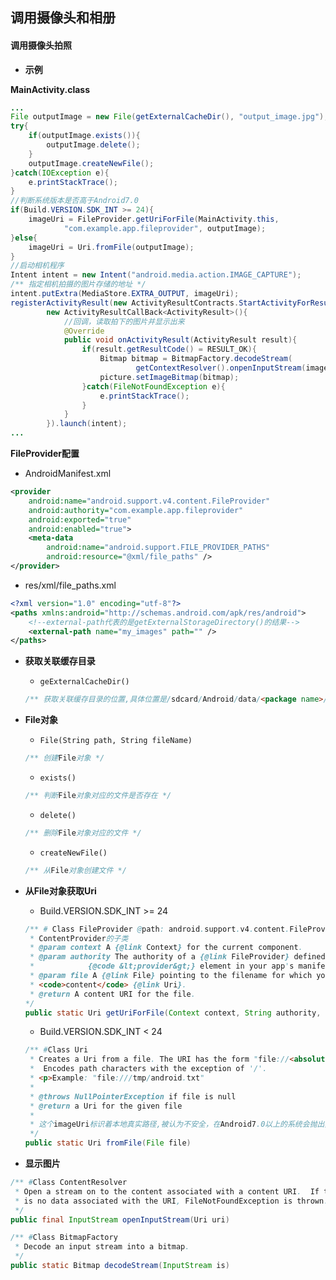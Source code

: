 ## 调用摄像头和相册

#### 调用摄像头拍照

- **示例**

**MainActivity.class**

```java
...
File outputImage = new File(getExternalCacheDir(), "output_image.jpg");
try{
    if(outputImage.exists()){
        outputImage.delete();
    }
    outputImage.createNewFile();
}catch(IOException e){
    e.printStackTrace();
}
//判断系统版本是否高于Android7.0
if(Build.VERSION.SDK_INT >= 24){
    imageUri = FileProvider.getUriForFile(MainActivity.this, 
            "com.example.app.fileprovider", outputImage);
}else{
    imageUri = Uri.fromFile(outputImage);
}
//启动相机程序
Intent intent = new Intent("android.media.action.IMAGE_CAPTURE");
/** 指定相机拍摄的图片存储的地址 */
intent.putExtra(MediaStore.EXTRA_OUTPUT, imageUri);
registerActivityResult(new ActivityResultContracts.StartActivityForResult(),
        new ActivityResultCallBack<ActivityResult>(){
            //回调，读取拍下的图片并显示出来
            @Override
            public void onActivityResult(ActivityResult result){
                if(result.getResultCode() = RESULT_OK){
                    Bitmap bitmap = BitmapFactory.decodeStream(
                            getContextResolver().onpenInputStream(imageUri));
                    picture.setImageBitmap(bitmap);
                }catch(FileNotFoundException e){
                    e.printStackTrace();
                }
            }
        }).launch(intent);
...
```

**FileProvider配置**

- AndroidManifest.xml
    
```xml
<provider
    android:name="android.support.v4.content.FileProvider"
    android:authority="com.example.app.fileprovider"
    android:exported="true"
    android:enabled="true">
    <meta-data
        android:name="android.support.FILE_PROVIDER_PATHS"
        android:resource="@xml/file_paths" />
</provider>
```

- res/xml/file_paths.xml

```xml
<?xml version="1.0" encoding="utf-8"?>
<paths xmlns:android="http://schemas.android.com/apk/res/android">  
    <!--external-path代表的是getExternalStorageDirectory()的结果-->
    <external-path name="my_images" path="" />
</paths>
```

- **获取关联缓存目录**

    - `geExternalCacheDir()`
     
    ```java
    /** 获取关联缓存目录的位置,具体位置是/sdcard/Android/data/<package name>/cache */
    ```

- **File对象**

    - `File(String path, String fileName)`

    ```java
    /** 创建File对象 */
    ```

    - `exists()`

    ```java
    /** 判断File对象对应的文件是否存在 */
    ```

    - `delete()`
     
    ```java
    /** 删除File对象对应的文件 */
    ```


    - `createNewFile()`

    ```java
    /** 从File对象创建文件 */
    ```

- **从File对象获取Uri**

    - Build.VERSION.SDK_INT >= 24
    
    ```java
    /** # Class FileProvider @path: android.support.v4.content.FileProvider
     * ContentProvider的子类
     * @param context A {@link Context} for the current component.
     * @param authority The authority of a {@link FileProvider} defined in a
     *            {@code &lt;provider&gt;} element in your app's manifest.
     * @param file A {@link File} pointing to the filename for which you want a
     * <code>content</code> {@link Uri}.
     * @return A content URI for the file.
    */
    public static Uri getUriForFile(Context context, String authority, File file)
    ```

    - Build.VERSION.SDK_INT < 24
     
    ```java
    /** #Class Uri
     * Creates a Uri from a file. The URI has the form "file://<absolute path>".
     *  Encodes path characters with the exception of '/'. 
     * <p>Example: "file:///tmp/android.txt"
     *
     * @throws NullPointerException if file is null
     * @return a Uri for the given file
     * 
     * 这个imageUri标识着本地真实路径,被认为不安全，在Android7.0以上的系统会抛出异常
     */
    public static Uri fromFile(File file)
    ```

- **显示图片**

```java
/** #Class ContentResolver
 * Open a stream on to the content associated with a content URI.  If there
 * is no data associated with the URI, FileNotFoundException is thrown.
 */
public final InputStream openInputStream(Uri uri)

/** #Class BitmapFactory 
 * Decode an input stream into a bitmap.
 */
public static Bitmap decodeStream(InputStream is)
```